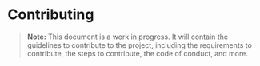 # Contributing

> **Note:** This document is a work in progress.
> It will contain the guidelines to contribute to the project, including the requirements to contribute, the steps to contribute, the code of conduct, and more.
